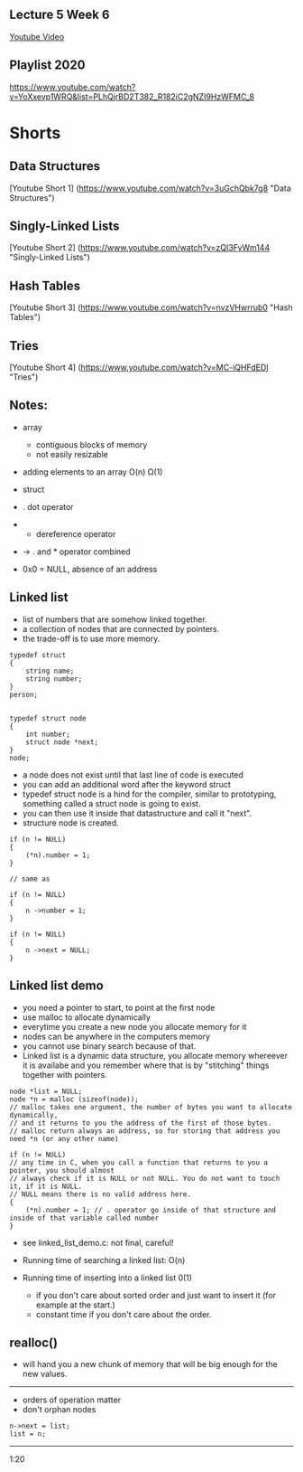 ## Lecture 5 Week 6

[Youtube Video](https://www.youtube.com/watch?v=2T-A_GFuoTo "Lecture 5 - Data Structures")

## Playlist 2020
https://www.youtube.com/watch?v=YoXxevp1WRQ&list=PLhQjrBD2T382_R182iC2gNZI9HzWFMC_8

# Shorts

## Data Structures
[Youtube Short 1] (https://www.youtube.com/watch?v=3uGchQbk7g8 "Data Structures")
## Singly-Linked Lists
[Youtube Short 2] (https://www.youtube.com/watch?v=zQI3FyWm144 "Singly-Linked Lists")
## Hash Tables
[Youtube Short 3] (https://www.youtube.com/watch?v=nvzVHwrrub0 "Hash Tables")
## Tries 
[Youtube Short 4] (https://www.youtube.com/watch?v=MC-iQHFdEDI "Tries")


## Notes:

- array 
	- contiguous blocks of memory
	- not easily resizable

- adding elements to an array
O(n)
Ω(1)


- struct
-	. dot operator
-	* dereference operator

- -> . and * operator combined
- 0x0 = NULL, absence of an address

## Linked list

- list of numbers that are somehow linked together.
- a collection of nodes that are connected by pointers.
- the trade-off is to use more memory.

```
typedef struct
{
	string name;
	string number;
}
person;
```

```

typedef struct node
{
	int number;
	struct node *next;
}
node;

```

- a node does not exist until that last line of code is executed
- you can add an additional word after the keyword struct
- typedef struct node is a hind for the compiler, similar to prototyping,
something called a struct node is going to exist.
- you can then use it inside that datastructure and call it "next".
- structure node is created.

```
if (n != NULL)
{
	(*n).number = 1;
}

// same as

if (n != NULL)
{
	n ->number = 1;
}
```

```
if (n != NULL)
{
	n ->next = NULL;
}
```

## Linked list demo

- you need a pointer to start, to point at the first node
- use malloc to allocate dynamically
- everytime you create a new node you allocate memory for it
- nodes can be anywhere in the computers memory
- you cannot use binary search because of that.
- Linked list is a dynamic data structure, you allocate memory whereever it is availabe
and you remember where that is by "stitching" things together with pointers.

```
node *list = NULL;
node *n = malloc (sizeof(node)); 
// malloc takes one argument, the number of bytes you want to allocate dynamically,
// and it returns to you the address of the first of those bytes.
// malloc return always an address, so for storing that address you need *n (or any other name)

if (n != NULL)
// any time in C, when you call a function that returns to you a pointer, you should almost 
// always check if it is NULL or not NULL. You do not want to touch it, if it is NULL.
// NULL means there is no valid address here.
{
	(*n).number = 1; // . operator go inside of that structure and inside of that variable called number
}
```
- see linked_list_demo.c: not final, careful!

- Running time of searching a linked list:
O(n)
- Running time of inserting into a linked list
0(1)
	- if you don't care about sorted order and just want to insert it (for example at the start.)
	- constant time if you don't care about the order.

## realloc()
- will hand you a new chunk of memory that will be big enough for the new values.

---

- orders of operation matter
- don't orphan nodes

```
n->next = list;
list = n;
```

---
1:20